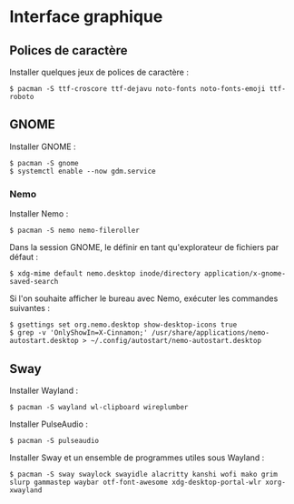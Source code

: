 # Interface graphique

## Polices de caractère

Installer quelques jeux de polices de caractère :

```console
$ pacman -S ttf-croscore ttf-dejavu noto-fonts noto-fonts-emoji ttf-roboto
```

## GNOME

Installer GNOME :

```console
$ pacman -S gnome
$ systemctl enable --now gdm.service
```

### Nemo

Installer Nemo :

```console
$ pacman -S nemo nemo-fileroller
```

Dans la session GNOME, le définir en tant qu'explorateur de fichiers par défaut :

```console
$ xdg-mime default nemo.desktop inode/directory application/x-gnome-saved-search
```

Si l'on souhaite afficher le bureau avec Nemo, exécuter les commandes suivantes :

```console
$ gsettings set org.nemo.desktop show-desktop-icons true
$ grep -v 'OnlyShowIn=X-Cinnamon;' /usr/share/applications/nemo-autostart.desktop > ~/.config/autostart/nemo-autostart.desktop
```

## Sway

Installer Wayland :

```console
$ pacman -S wayland wl-clipboard wireplumber
```

Installer PulseAudio :

```console
$ pacman -S pulseaudio
```

Installer Sway et un ensemble de programmes utiles sous Wayland :

```console
$ pacman -S sway swaylock swayidle alacritty kanshi wofi mako grim slurp gammastep waybar otf-font-awesome xdg-desktop-portal-wlr xorg-xwayland
```
